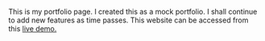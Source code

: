 This is my portfolio page.
I created this as a mock portfolio.
I shall continue to add new features as time passes.
This website can be accessed from this <a href="https://taofeekajibade.github.io/my-portfolio/" target="_blank"> live demo.</a>

